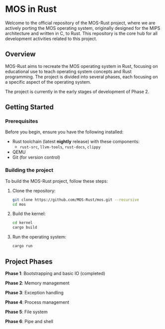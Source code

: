 # MOS in Rust
Welcome to the official repository of the MOS-Rust project, where we are actively porting the MOS operating system, originally designed for the MIPS architecture and written in C, to Rust. This repository is the core hub for all development activities related to this project.

## Overview
MOS-Rust aims to recreate the MOS operating system in Rust, focusing on educational use to teach operating system concepts and Rust programming. The project is divided into several phases, each focusing on a specific aspect of the operating system. 

The project is currently in the early stages of development of Phase 2.

## Getting Started

### Prerequisites
Before you begin, ensure you have the following installed:
- Rust toolchain (latest **nightly** release) with these components: 
    - `rust-src`, `llvm-tools`, `rust-docs`, `clippy`
- QEMU
- Git (for version control)

### Building the project
To build the MOS-Rust project, follow these steps:

1. Clone the repository:
    ```bash
    git clone https://github.com/MOS-Rust/mos.git --recursive
    cd mos
    ```
2. Build the kernel:
    ```bash
    cd kernel
    cargo build
    ```

3. Run the operating system:
    ```bash
    cargo run
    ```

## Project Phases

**Phase 1**: Bootstrapping and basic IO (completed)

**Phase 2**: Memory management

**Phase 3**: Exception handling

**Phase 4**: Process management

**Phase 5**: File system

**Phase 6**: Pipe and shell

